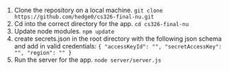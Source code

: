 1. Clone the repository on a local machine.
    `git clone https://github.com/hedge0/cs326-final-nu.git`
2. Cd into the correct directory for the app.
    `cd cs326-final-nu`
3. Update node modules.
    `npm update`
4. create secrets.json in the root directory with the following json schema and add in valid credentials: 
    `{ "accessKeyId": "", "secretAccessKey": "", "region": "" }`
5. Run the server for the app.
    `node server/server.js`